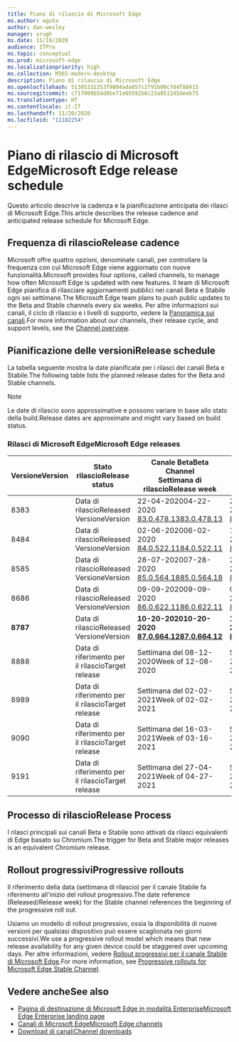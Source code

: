```yaml
---
title: Piano di rilascio di Microsoft Edge
ms.author: aguta
author: dan-wesley
manager: srugh
ms.date: 11/19/2020
audience: ITPro
ms.topic: conceptual
ms.prod: microsoft-edge
ms.localizationpriority: high
ms.collection: M365-modern-desktop
description: Piano di rilascio di Microsoft Edge
ms.openlocfilehash: 51305332253f9804ada857c2f91b00c7d4f88415
ms.sourcegitcommit: c71f009b5dd8be71e65592b6c23a8511d5deeb75
ms.translationtype: HT
ms.contentlocale: it-IT
ms.lasthandoff: 11/20/2020
ms.locfileid: "11182254"
---
```

# <span data-ttu-id="eee01-103">Piano di rilascio di Microsoft Edge</span><span class="sxs-lookup"><span data-stu-id="eee01-103">Microsoft Edge release schedule</span></span>

<span data-ttu-id="eee01-104">Questo articolo descrive la cadenza e la pianificazione anticipata dei rilasci di Microsoft Edge.</span><span class="sxs-lookup"><span data-stu-id="eee01-104">This article describes the release cadence and anticipated release schedule for Microsoft Edge.</span></span>

## <span data-ttu-id="eee01-105">Frequenza di rilascio</span><span class="sxs-lookup"><span data-stu-id="eee01-105">Release cadence</span></span>

<span data-ttu-id="eee01-106">Microsoft offre quattro opzioni, denominate canali, per controllare la frequenza con cui Microsoft Edge viene aggiornato con nuove funzionalità.</span><span class="sxs-lookup"><span data-stu-id="eee01-106">Microsoft provides four options, called channels, to manage how often Microsoft Edge is updated with new features.</span></span> <span data-ttu-id="eee01-107">Il team di Microsoft Edge pianifica di rilasciare aggiornamenti pubblici nei canali Beta e Stabile ogni sei settimane.</span><span class="sxs-lookup"><span data-stu-id="eee01-107">The Microsoft Edge team plans to push public updates to the Beta and Stable channels every six weeks.</span></span> <span data-ttu-id="eee01-108">Per altre informazioni sui canali, il ciclo di rilascio e i livelli di supporto, vedere la [Panoramica sui canali](https://docs.microsoft.com/DeployEdge/microsoft-edge-channels#channel-overview).</span><span class="sxs-lookup"><span data-stu-id="eee01-108">For more information about our channels, their release cycle, and support levels, see the [Channel overview](https://docs.microsoft.com/DeployEdge/microsoft-edge-channels#channel-overview).</span></span>

## <span data-ttu-id="eee01-109">Pianificazione delle versioni</span><span class="sxs-lookup"><span data-stu-id="eee01-109">Release schedule</span></span>

<span data-ttu-id="eee01-110">La tabella seguente mostra la date pianificate per i rilasci dei canali Beta e Stabile.</span><span class="sxs-lookup"><span data-stu-id="eee01-110">The following table lists the planned release dates for the Beta and Stable channels.</span></span>

> [!NOTE]
> <span data-ttu-id="eee01-111">Le date di rilascio sono approssimative e possono variare in base allo stato della build.</span><span class="sxs-lookup"><span data-stu-id="eee01-111">Release dates are approximate and might vary based on build status.</span></span>

### <span data-ttu-id="eee01-112">Rilasci di Microsoft Edge</span><span class="sxs-lookup"><span data-stu-id="eee01-112">Microsoft Edge releases</span></span>

| <span data-ttu-id="eee01-113">Versione</span><span class="sxs-lookup"><span data-stu-id="eee01-113">Version</span></span> | <span data-ttu-id="eee01-114">Stato rilascio</span><span class="sxs-lookup"><span data-stu-id="eee01-114">Release status</span></span> | <span data-ttu-id="eee01-115">Canale Beta</span><span class="sxs-lookup"><span data-stu-id="eee01-115">Beta Channel</span></span><br><span data-ttu-id="eee01-116">Settimana di rilascio</span><span class="sxs-lookup"><span data-stu-id="eee01-116">Release week</span></span> | <span data-ttu-id="eee01-117">Canale Stable</span><span class="sxs-lookup"><span data-stu-id="eee01-117">Stable Channel</span></span><br><span data-ttu-id="eee01-118">Settimana di rilascio</span><span class="sxs-lookup"><span data-stu-id="eee01-118">Release week</span></span> |
|---------|-----|------|--------|
| <span data-ttu-id="eee01-119">83</span><span class="sxs-lookup"><span data-stu-id="eee01-119">83</span></span> | <span data-ttu-id="eee01-120">Data di rilascio</span><span class="sxs-lookup"><span data-stu-id="eee01-120">Released</span></span><br><span data-ttu-id="eee01-121">Versione</span><span class="sxs-lookup"><span data-stu-id="eee01-121">Version</span></span> | <span data-ttu-id="eee01-122">22-04-2020</span><span class="sxs-lookup"><span data-stu-id="eee01-122">04-22-2020</span></span><br>[<span data-ttu-id="eee01-123">83.0.478.13</span><span class="sxs-lookup"><span data-stu-id="eee01-123">83.0.478.13</span></span>](https://docs.microsoft.com/DeployEdge/microsoft-edge-relnote-beta-channel#version-83047813-april-22) | <span data-ttu-id="eee01-124">21-05-2020</span><span class="sxs-lookup"><span data-stu-id="eee01-124">05-21-2020</span></span><br> [<span data-ttu-id="eee01-125">83.0.478.37</span><span class="sxs-lookup"><span data-stu-id="eee01-125">83.0.478.37</span></span>](https://docs.microsoft.com/DeployEdge/microsoft-edge-relnote-stable-channel#version-83047837-may-21) |
| <span data-ttu-id="eee01-126">84</span><span class="sxs-lookup"><span data-stu-id="eee01-126">84</span></span> | <span data-ttu-id="eee01-127">Data di rilascio</span><span class="sxs-lookup"><span data-stu-id="eee01-127">Released</span></span><br><span data-ttu-id="eee01-128">Versione</span><span class="sxs-lookup"><span data-stu-id="eee01-128">Version</span></span> | <span data-ttu-id="eee01-129">02-06-2020</span><span class="sxs-lookup"><span data-stu-id="eee01-129">06-02-2020</span></span><br>[<span data-ttu-id="eee01-130">84.0.522.11</span><span class="sxs-lookup"><span data-stu-id="eee01-130">84.0.522.11</span></span>](https://docs.microsoft.com/DeployEdge/microsoft-edge-relnote-beta-channel#version-84052211-june-2) | <span data-ttu-id="eee01-131">16-07-2020</span><span class="sxs-lookup"><span data-stu-id="eee01-131">07-16-2020</span></span><br> [<span data-ttu-id="eee01-132">84.0.522.40</span><span class="sxs-lookup"><span data-stu-id="eee01-132">84.0.522.40</span></span>](https://docs.microsoft.com/DeployEdge/microsoft-edge-relnote-stable-channel#version-84052240-july-16) |
| <span data-ttu-id="eee01-133">85</span><span class="sxs-lookup"><span data-stu-id="eee01-133">85</span></span> | <span data-ttu-id="eee01-134">Data di rilascio</span><span class="sxs-lookup"><span data-stu-id="eee01-134">Released</span></span><br><span data-ttu-id="eee01-135">Versione</span><span class="sxs-lookup"><span data-stu-id="eee01-135">Version</span></span> | <span data-ttu-id="eee01-136">28-07-2020</span><span class="sxs-lookup"><span data-stu-id="eee01-136">07-28-2020</span></span><br>[<span data-ttu-id="eee01-137">85.0.564.18</span><span class="sxs-lookup"><span data-stu-id="eee01-137">85.0.564.18</span></span>](https://docs.microsoft.com/DeployEdge/microsoft-edge-relnote-beta-channel#version-85056418-july-28)  | <span data-ttu-id="eee01-138">27-08-2020</span><span class="sxs-lookup"><span data-stu-id="eee01-138">08-27-2020</span></span><br>[<span data-ttu-id="eee01-139">85.0.564.41</span><span class="sxs-lookup"><span data-stu-id="eee01-139">85.0.564.41</span></span>](https://docs.microsoft.com/DeployEdge/microsoft-edge-relnote-stable-channel#version-85056441-august-27) |
| <span data-ttu-id="eee01-140">86</span><span class="sxs-lookup"><span data-stu-id="eee01-140">86</span></span> | <span data-ttu-id="eee01-141">Data di rilascio</span><span class="sxs-lookup"><span data-stu-id="eee01-141">Released</span></span><br><span data-ttu-id="eee01-142">Versione</span><span class="sxs-lookup"><span data-stu-id="eee01-142">Version</span></span> | <span data-ttu-id="eee01-143">09-09-2020</span><span class="sxs-lookup"><span data-stu-id="eee01-143">09-09-2020</span></span><br>[<span data-ttu-id="eee01-144">86.0.622.11</span><span class="sxs-lookup"><span data-stu-id="eee01-144">86.0.622.11</span></span>](https://docs.microsoft.com/DeployEdge/microsoft-edge-relnote-beta-channel#version-86062211-september-9) | <span data-ttu-id="eee01-145">09-10-2020</span><span class="sxs-lookup"><span data-stu-id="eee01-145">10-09-2020</span></span><br>[<span data-ttu-id="eee01-146">86.0.622.38</span><span class="sxs-lookup"><span data-stu-id="eee01-146">86.0.622.38</span></span>](https://docs.microsoft.com/deployedge/microsoft-edge-relnote-stable-channel#version-86062238-october-9) |
| **<span data-ttu-id="eee01-147">87</span><span class="sxs-lookup"><span data-stu-id="eee01-147">87</span></span>** | <span data-ttu-id="eee01-148">Data di rilascio</span><span class="sxs-lookup"><span data-stu-id="eee01-148">Released</span></span><br><span data-ttu-id="eee01-149">Versione</span><span class="sxs-lookup"><span data-stu-id="eee01-149">Version</span></span> | **<span data-ttu-id="eee01-150">10-20-2020</span><span class="sxs-lookup"><span data-stu-id="eee01-150">10-20-2020</span></span>**<br>**[<span data-ttu-id="eee01-151">87.0.664.12</span><span class="sxs-lookup"><span data-stu-id="eee01-151">87.0.664.12</span></span>](https://docs.microsoft.com/deployedge/microsoft-edge-relnote-beta-channel#version-87066412--october-20)** | **<span data-ttu-id="eee01-152">19-11-2020</span><span class="sxs-lookup"><span data-stu-id="eee01-152">11-19-2020</span></span>**<br>**[<span data-ttu-id="eee01-153">87.0.664.41</span><span class="sxs-lookup"><span data-stu-id="eee01-153">87.0.664.41</span></span>](https://docs.microsoft.com/deployedge/microsoft-edge-relnote-stable-channel#version-87066441-november-19)** |
| <span data-ttu-id="eee01-154">88</span><span class="sxs-lookup"><span data-stu-id="eee01-154">88</span></span> | <span data-ttu-id="eee01-155">Data di riferimento per il rilascio</span><span class="sxs-lookup"><span data-stu-id="eee01-155">Target release</span></span> | <span data-ttu-id="eee01-156">Settimana del 08-12-2020</span><span class="sxs-lookup"><span data-stu-id="eee01-156">Week of 12-08-2020</span></span> | <span data-ttu-id="eee01-157">Settimana del 21-01-2021</span><span class="sxs-lookup"><span data-stu-id="eee01-157">Week of 01-21-2021</span></span> |
| <span data-ttu-id="eee01-158">89</span><span class="sxs-lookup"><span data-stu-id="eee01-158">89</span></span> | <span data-ttu-id="eee01-159">Data di riferimento per il rilascio</span><span class="sxs-lookup"><span data-stu-id="eee01-159">Target release</span></span> | <span data-ttu-id="eee01-160">Settimana del 02-02-2021</span><span class="sxs-lookup"><span data-stu-id="eee01-160">Week of 02-02-2021</span></span> | <span data-ttu-id="eee01-161">Settimana del 04-03-2021</span><span class="sxs-lookup"><span data-stu-id="eee01-161">Week of 03-04-2021</span></span> |
| <span data-ttu-id="eee01-162">90</span><span class="sxs-lookup"><span data-stu-id="eee01-162">90</span></span> | <span data-ttu-id="eee01-163">Data di riferimento per il rilascio</span><span class="sxs-lookup"><span data-stu-id="eee01-163">Target release</span></span> | <span data-ttu-id="eee01-164">Settimana del 16-03-2021</span><span class="sxs-lookup"><span data-stu-id="eee01-164">Week of 03-16-2021</span></span> | <span data-ttu-id="eee01-165">Settimana del 15-4-2021</span><span class="sxs-lookup"><span data-stu-id="eee01-165">Week of 4-15-2021</span></span> |
| <span data-ttu-id="eee01-166">91</span><span class="sxs-lookup"><span data-stu-id="eee01-166">91</span></span> | <span data-ttu-id="eee01-167">Data di riferimento per il rilascio</span><span class="sxs-lookup"><span data-stu-id="eee01-167">Target release</span></span> | <span data-ttu-id="eee01-168">Settimana del 27-04-2021</span><span class="sxs-lookup"><span data-stu-id="eee01-168">Week of 04-27-2021</span></span> | <span data-ttu-id="eee01-169">Settimana del 27-05-2021</span><span class="sxs-lookup"><span data-stu-id="eee01-169">Week of 05-27-2021</span></span> |

## <span data-ttu-id="eee01-170">Processo di rilascio</span><span class="sxs-lookup"><span data-stu-id="eee01-170">Release Process</span></span>

<span data-ttu-id="eee01-171">I rilasci principali sui canali Beta e Stabile sono attivati da rilasci equivalenti di Edge basato su Chromium.</span><span class="sxs-lookup"><span data-stu-id="eee01-171">The trigger for Beta and Stable major releases is an equivalent Chromium release.</span></span>

## <span data-ttu-id="eee01-172">Rollout progressivi</span><span class="sxs-lookup"><span data-stu-id="eee01-172">Progressive rollouts</span></span>

<span data-ttu-id="eee01-173">Il riferimento della data (settimana di rilascio) per il canale Stabile fa riferimento all'inizio del rollout progressivo.</span><span class="sxs-lookup"><span data-stu-id="eee01-173">The date reference (Released/Release week) for the Stable channel references the beginning of the progressive roll out.</span></span>

<span data-ttu-id="eee01-174">Usiamo un modello di rollout progressivo, ossia la disponibilità di nuove versioni per qualsiasi dispositivo può essere scaglionata nei giorni successivi.</span><span class="sxs-lookup"><span data-stu-id="eee01-174">We use a progressive rollout model which means that new release availability for any given device could be staggered over upcoming days.</span></span> <span data-ttu-id="eee01-175">Per altre informazioni, vedere [Rollout progressivi per il canale Stabile di Microsoft Edge](microsoft-edge-update-progressive-rollout.md).</span><span class="sxs-lookup"><span data-stu-id="eee01-175">For more information, see [Progressive rollouts for Microsoft Edge Stable Channel](microsoft-edge-update-progressive-rollout.md).</span></span>

## <span data-ttu-id="eee01-176">Vedere anche</span><span class="sxs-lookup"><span data-stu-id="eee01-176">See also</span></span>

- [<span data-ttu-id="eee01-177">Pagina di destinazione di Microsoft Edge in modalità Enterprise</span><span class="sxs-lookup"><span data-stu-id="eee01-177">Microsoft Edge Enterprise landing page</span></span>](https://aka.ms/EdgeEnterprise)
- [<span data-ttu-id="eee01-178">Canali di Microsoft Edge</span><span class="sxs-lookup"><span data-stu-id="eee01-178">Microsoft Edge channels</span></span>](microsoft-edge-channels.md)
- [<span data-ttu-id="eee01-179">Download di canali</span><span class="sxs-lookup"><span data-stu-id="eee01-179">Channel downloads</span></span>](https://www.microsoft.com/edge/business/download)